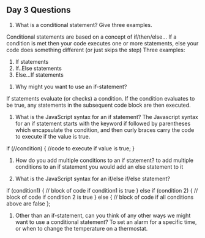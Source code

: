 ## Day 3 Questions

1. What is a conditional statement? Give three examples.

Conditional statements are based on a concept of if/then/else... 
If a condition is met then your code executes one or more statements, else your code does something different (or just skips the step)
Three examples:
1) If statements
2) If..Else statements
3) Else...If statements

1. Why might you want to use an if-statement?

If statements evaluate (or checks) a condition. If the condition evaluates to be true, any statements in the subsequent code block are then executed.


1. What is the JavaScript syntax for an if statement?
The Javascript syntax for an if statement starts with the keyword if followed by parentheses which encapsulate the condition, and then curly braces carry the code to execute if the value is true.

if (//condition) {
//code to execute if value is true;
}

1. How do you add multiple conditions to an if statement?
to add multiple conditions to an if statement you would add an else statement to it 

1. What is the JavaScript syntax for an if/else if/else statement?

if (condition1) {
// block of code if condition1 is true
} else if (condition 2) {
// block of code if condition 2 is true
} else {
// block of code if all conditions above are false
};

1. Other than an if-statement, can you think of any other ways we might want to use a conditional statement?
To set an alarm for a specific time, or when to change the temperature on a thermostat.
